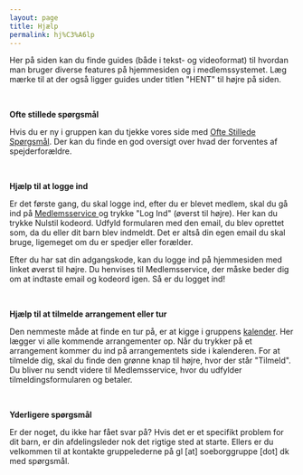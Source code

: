 ```yaml
---
layout: page
title: Hjælp
permalink: hj%C3%A6lp
---
```

Her på siden kan du finde guides (både i tekst- og videoformat) til hvordan man bruger diverse features på hjemmesiden og i medlemssystemet. Læg mærke til at der også ligger guides under titlen "HENT" til højre på siden.

&nbsp;

**Ofte stillede spørgsmål**

Hvis du er ny i gruppen kan du tjekke vores side med [Ofte Stillede Spørgsmål](http://soeborggruppe.dk/faq). Der kan du finde en god oversigt over hvad der forventes af spejderforældre.

&nbsp;

**Hjælp til at logge ind**

Er det første gang, du skal logge ind, efter du er blevet medlem, skal du gå ind på [Medlemsservice ](http://medlem.dds.dk/)og trykke "Log Ind" (øverst til højre). Her kan du trykke Nulstil kodeord. Udfyld formularen med den email, du blev oprettet som, da du eller dit barn blev indmeldt. Det er altså din egen email du skal bruge, ligemeget om du er spedjer eller forælder.

Efter du har sat din adgangskode, kan du logge ind på hjemmesiden med linket øverst til højre. Du henvises til Medlemsservice, der måske beder dig om at indtaste email og kodeord igen. Så er du logget ind!

&nbsp;

**Hjælp til at tilmelde arrangement eller tur**

Den nemmeste måde at finde en tur på, er at kigge i gruppens [kalender](http://soeborggruppe.dk/kalender). Her lægger vi alle kommende arrangementer op. Når du trykker på et arrangement kommer du ind på arrangementets side i kalenderen. For at tilmelde dig, skal du finde den grønne knap til højre, hvor der står "Tilmeld". Du bliver nu sendt videre til Medlemsservice, hvor du udfylder tilmeldingsformularen og betaler.

&nbsp;

**Yderligere spørgsmål**

Er der noget, du ikke har fået svar på? Hvis det er et specifikt problem for dit barn, er din afdelingsleder nok det rigtige sted at starte. Ellers er du velkommen til at kontakte gruppelederne på gl [at] soeborggruppe [dot] dk med spørgsmål.